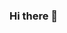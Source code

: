 ### Hi there 👋

<!--
**jayita13/jayita13** is a ✨ _special_ ✨ repository because its `README.md` (this file) appears on your GitHub profile.

Here are some ideas to get you started:

- 🔭 # I’m currently working on Computer Vision 
- 🌱 # I’m currently learning NLP
- 👯 # I’m looking to collaborate on Machine Learning Projects
- 🤔 # I’m looking for help with Data Science
- 💬 # Ask me about tech facts
- 📫 # How to reach me: https://www.linkedin.com/in/jayita-bhattacharyya-3657ba164/ or https://www.kaggle.com/jayitabhattacharyya
- 😄 # Pronouns: jolly_walker
- ⚡ # Fun fact: I'm too silly!! 
